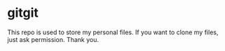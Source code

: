 # gitgit
This repo is used to store my personal files. If you want to clone my files, just ask permission. Thank you. 
